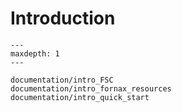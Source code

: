 # Introduction


```{toctree}
---
maxdepth: 1
---

documentation/intro_FSC
documentation/intro_fornax_resources
documentation/intro_quick_start

```